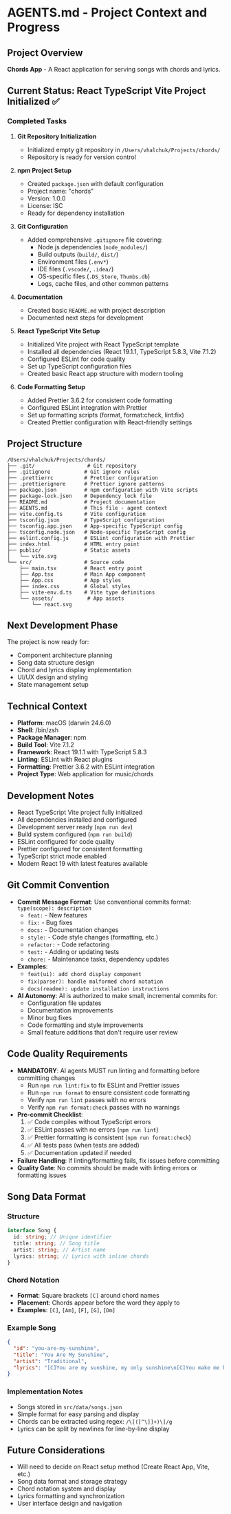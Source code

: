 # AGENTS.md - Project Context and Progress

## Project Overview

**Chords App** - A React application for serving songs with chords and lyrics.

## Current Status: React TypeScript Vite Project Initialized ✅

### Completed Tasks

1. **Git Repository Initialization**
   - Initialized empty git repository in `/Users/vhalchuk/Projects/chords/`
   - Repository is ready for version control

2. **npm Project Setup**
   - Created `package.json` with default configuration
   - Project name: "chords"
   - Version: 1.0.0
   - License: ISC
   - Ready for dependency installation

3. **Git Configuration**
   - Added comprehensive `.gitignore` file covering:
     - Node.js dependencies (`node_modules/`)
     - Build outputs (`build/`, `dist/`)
     - Environment files (`.env*`)
     - IDE files (`.vscode/`, `.idea/`)
     - OS-specific files (`.DS_Store`, `Thumbs.db`)
     - Logs, cache files, and other common patterns

4. **Documentation**
   - Created basic `README.md` with project description
   - Documented next steps for development

5. **React TypeScript Vite Setup**
   - Initialized Vite project with React TypeScript template
   - Installed all dependencies (React 19.1.1, TypeScript 5.8.3, Vite 7.1.2)
   - Configured ESLint for code quality
   - Set up TypeScript configuration files
   - Created basic React app structure with modern tooling

6. **Code Formatting Setup**
   - Added Prettier 3.6.2 for consistent code formatting
   - Configured ESLint integration with Prettier
   - Set up formatting scripts (format, format:check, lint:fix)
   - Created Prettier configuration with React-friendly settings

## Project Structure

```
/Users/vhalchuk/Projects/chords/
├── .git/                 # Git repository
├── .gitignore           # Git ignore rules
├── .prettierrc          # Prettier configuration
├── .prettierignore      # Prettier ignore patterns
├── package.json         # npm configuration with Vite scripts
├── package-lock.json    # Dependency lock file
├── README.md            # Project documentation
├── AGENTS.md            # This file - agent context
├── vite.config.ts       # Vite configuration
├── tsconfig.json        # TypeScript configuration
├── tsconfig.app.json    # App-specific TypeScript config
├── tsconfig.node.json   # Node-specific TypeScript config
├── eslint.config.js     # ESLint configuration with Prettier
├── index.html           # HTML entry point
├── public/              # Static assets
│   └── vite.svg
└── src/                 # Source code
    ├── main.tsx         # React entry point
    ├── App.tsx          # Main App component
    ├── App.css          # App styles
    ├── index.css        # Global styles
    ├── vite-env.d.ts    # Vite type definitions
    └── assets/           # App assets
        └── react.svg
```

## Next Development Phase

The project is now ready for:

- Component architecture planning
- Song data structure design
- Chord and lyrics display implementation
- UI/UX design and styling
- State management setup

## Technical Context

- **Platform**: macOS (darwin 24.6.0)
- **Shell**: /bin/zsh
- **Package Manager**: npm
- **Build Tool**: Vite 7.1.2
- **Framework**: React 19.1.1 with TypeScript 5.8.3
- **Linting**: ESLint with React plugins
- **Formatting**: Prettier 3.6.2 with ESLint integration
- **Project Type**: Web application for music/chords

## Development Notes

- React TypeScript Vite project fully initialized
- All dependencies installed and configured
- Development server ready (`npm run dev`)
- Build system configured (`npm run build`)
- ESLint configured for code quality
- Prettier configured for consistent formatting
- TypeScript strict mode enabled
- Modern React 19 with latest features available

## Git Commit Convention

- **Commit Message Format**: Use conventional commits format: `type(scope): description`
  - `feat:` - New features
  - `fix:` - Bug fixes
  - `docs:` - Documentation changes
  - `style:` - Code style changes (formatting, etc.)
  - `refactor:` - Code refactoring
  - `test:` - Adding or updating tests
  - `chore:` - Maintenance tasks, dependency updates
- **Examples**:
  - `feat(ui): add chord display component`
  - `fix(parser): handle malformed chord notation`
  - `docs(readme): update installation instructions`
- **AI Autonomy**: AI is authorized to make small, incremental commits for:
  - Configuration file updates
  - Documentation improvements
  - Minor bug fixes
  - Code formatting and style improvements
  - Small feature additions that don't require user review

## Code Quality Requirements

- **MANDATORY**: AI agents MUST run linting and formatting before committing changes
  - Run `npm run lint:fix` to fix ESLint and Prettier issues
  - Run `npm run format` to ensure consistent code formatting
  - Verify `npm run lint` passes with no errors
  - Verify `npm run format:check` passes with no warnings
- **Pre-commit Checklist**:
  1. ✅ Code compiles without TypeScript errors
  2. ✅ ESLint passes with no errors (`npm run lint`)
  3. ✅ Prettier formatting is consistent (`npm run format:check`)
  4. ✅ All tests pass (when tests are added)
  5. ✅ Documentation updated if needed
- **Failure Handling**: If linting/formatting fails, fix issues before committing
- **Quality Gate**: No commits should be made with linting errors or formatting issues

## Song Data Format

### Structure

```typescript
interface Song {
  id: string; // Unique identifier
  title: string; // Song title
  artist: string; // Artist name
  lyrics: string; // Lyrics with inline chords
}
```

### Chord Notation

- **Format**: Square brackets `[C]` around chord names
- **Placement**: Chords appear before the word they apply to
- **Examples**: `[C]`, `[Am]`, `[F]`, `[G]`, `[Dm]`

### Example Song

```json
{
  "id": "you-are-my-sunshine",
  "title": "You Are My Sunshine",
  "artist": "Traditional",
  "lyrics": "[C]You are my sunshine, my only sunshine\n[C]You make me happy when [G]skies are [C]gray..."
}
```

### Implementation Notes

- Songs stored in `src/data/songs.json`
- Simple format for easy parsing and display
- Chords can be extracted using regex: `/\[([^\]]+)\]/g`
- Lyrics can be split by newlines for line-by-line display

## Future Considerations

- Will need to decide on React setup method (Create React App, Vite, etc.)
- Song data format and storage strategy
- Chord notation system and display
- Lyrics formatting and synchronization
- User interface design and navigation
